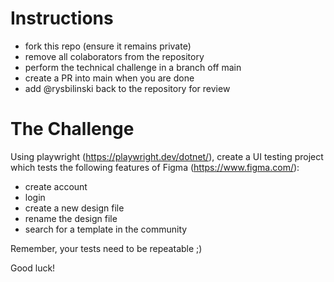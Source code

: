 # Instructions
- fork this repo (ensure it remains private)
- remove all colaborators from the repository
- perform the technical challenge in a branch off main
- create a PR into main when you are done
- add @rysbilinski back to the repository for review

# The Challenge

Using playwright (https://playwright.dev/dotnet/), create a UI testing project which tests the following features of Figma (https://www.figma.com/):

- create account
- login
- create a new design file
- rename the design file
- search for a template in the community

Remember, your tests need to be repeatable ;)

Good luck!
